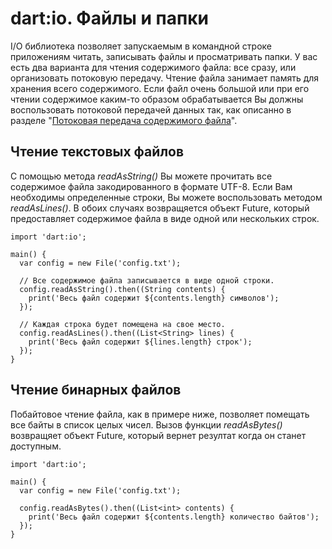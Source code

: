 # dart:io. Файлы и папки

I/O библиотека позволяет запускаемым в командной строке приложениям читать, записывать файлы и просматривать папки. У вас есть два варианта для чтения содержимого файла: все сразу, или организовать потоковую передачу. Чтение файла занимает память для хранения всего содержимого. Если файл очень большой или при его чтении содержимое каким-то образом обрабатывается Вы должны воспользовать потоковой передачей данных так, как описанно в разделе "[Потоковая передача содержимого файла](https://www.dartlang.org/docs/dart-up-and-running/contents/ch03.html#ch03-streaming-file-contents)".

## Чтение текстовых файлов
C помощью метода *readAsString()* Вы можете прочитать все содержимое файла закодированного в формате UTF-8. Если Вам необходимы определенные строки, Вы можете воспользовать методом *readAsLines()*. В обоих случаях возвращяется объект Future, который предоставляет содержимое файла в виде одной или нескольких строк.

```
import 'dart:io';

main() {
  var config = new File('config.txt');

  // Все содержимое файла записывается в виде одной строки.
  config.readAsString().then((String contents) {
    print('Весь файл содержит ${contents.length} символов');
  });

  // Каждая строка будет помещена на свое место.
  config.readAsLines().then((List<String> lines) {
    print('Весь файл содержит ${lines.length} строк');
  });
}
```

## Чтение бинарных файлов
Побайтовое чтение файла, как в примере ниже, позволяет помещать все байты в список целых чисел. Вызов функции *readAsBytes()* возвращяет объект Future, который вернет резултат когда он станет доступным.

```
import 'dart:io';

main() {
  var config = new File('config.txt');

  config.readAsBytes().then((List<int> contents) {
    print('Весь файл содержит ${contents.length} количество байтов');
  });
}
```

